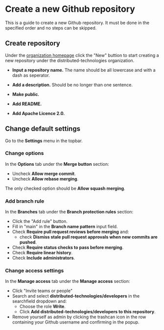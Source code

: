 # Create a new Github repository

This is a guide to create a new Github repository. It must be done in the specified order and no steps can be skipped.



## Create repository 

Under the [organization homepage](https://github.com/distributed-technologies) click the "New" buttion to start creating a new repository under the distributed-technologies organization.

- **Input a repository name.** The name should be all lowercase and with a dash as seperator.

- **Add a description.** Should be no longer than one sentence.

- **Make public.**

- **Add README.**

- **Add Apache Licence 2.0.**

## Change default settings

Go to the **Settings** menu in the topbar.

### Change options
In the **Options** tab under the **Merge button** section:
- Uncheck **Allow merge commit**.
- Uncheck **Allow rebase merging**.

The only checked option should be **Allow squash merging**.

### Add branch rule

In the **Branches** tab under the **Branch protection rules** section:
- Click the "Add rule" button.
- Fill in "main" in the **Branch name pattern** input field.
- Check **Require pull request reviews before merging** and:
     - check **Dismiss stale pull request approvals when new commits are pushed**.
- Check **Require status checks to pass before merging**.
- Check **Require linear history**.
- Check **Include administrators**.

### Change access settings
In the **Manage access** tab under the **Manage access** section: 
- Click "Invite teams or people"
- Search and select **distributed-technologies/developers** in the searchfield dropdown and:
    - Choose the role **Write**.
    - Click **Add distributed-technologies/developers to this repository**.
- Remove yourself as admin by clicking the trashcan icon in the row containing your Github username and confirming in the popup.

